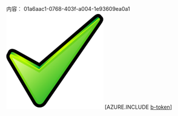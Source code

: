 内容︰ 01a6aac1-0768-403f-a004-1e93609ea0a1![图像](00796c0c-2606-4202-8940-d583f6d58bba.png)
[AZURE.INCLUDE [b-token](9242730c-331e-4018-9886-aef35fadff7f.md)]
